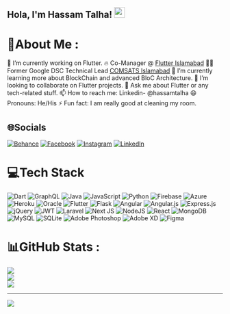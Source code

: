 ## Hola, I'm Hassam Talha! <img src="https://media.giphy.com/media/hvRJCLFzcasrR4ia7z/giphy.gif" width="25px">


# 💫About Me :
🔭 I’m currently working on Flutter.
🔥 Co-Manager @ [Flutter Islamabad][flutter_isb]
🙋‍♂️ Former Google DSC Technical Lead [COMSATS Islamabad][dsccui]
🌱 I’m currently learning more about BlockChain and advanced BloC Architecture.
👯 I’m looking to collaborate on Flutter projects.
💬 Ask me about Flutter or any tech-related stuff.
📫 How to reach me: Linkedin- @hassamtalha
😄 Pronouns: He/His
⚡ Fun fact: I am really good at cleaning my room.

## 🌐Socials
[![Behance](https://img.shields.io/badge/Behance-1769ff?logo=behance&logoColor=white)](https://behance.net/hassamtalha) [![Facebook](https://img.shields.io/badge/Facebook-%231877F2.svg?logo=Facebook&logoColor=white)](https://facebook.com/hassamtalha) [![Instagram](https://img.shields.io/badge/Instagram-%23E4405F.svg?logo=Instagram&logoColor=white)](https://instagram.com/hassam_talha) [![LinkedIn](https://img.shields.io/badge/LinkedIn-%230077B5.svg?logo=linkedin&logoColor=white)](https://linkedin.com/in/hassamtalha) 

# 💻Tech Stack
![Dart](https://img.shields.io/badge/dart-%230175C2.svg?style=for-the-badge&logo=dart&logoColor=white) ![GraphQL](https://img.shields.io/badge/-GraphQL-E10098?style=for-the-badge&logo=graphql&logoColor=white) ![Java](https://img.shields.io/badge/java-%23ED8B00.svg?style=for-the-badge&logo=java&logoColor=white) ![JavaScript](https://img.shields.io/badge/javascript-%23323330.svg?style=for-the-badge&logo=javascript&logoColor=%23F7DF1E) ![Python](https://img.shields.io/badge/python-3670A0?style=for-the-badge&logo=python&logoColor=ffdd54) ![Firebase](https://img.shields.io/badge/firebase-%23039BE5.svg?style=for-the-badge&logo=firebase) ![Azure](https://img.shields.io/badge/azure-%230072C6.svg?style=for-the-badge&logo=azure-devops&logoColor=white) ![Heroku](https://img.shields.io/badge/heroku-%23430098.svg?style=for-the-badge&logo=heroku&logoColor=white) ![Oracle](https://img.shields.io/badge/Oracle-F80000?style=for-the-badge&logo=oracle&logoColor=white) ![Flutter](https://img.shields.io/badge/Flutter-%2302569B.svg?style=for-the-badge&logo=Flutter&logoColor=white) ![Flask](https://img.shields.io/badge/flask-%23000.svg?style=for-the-badge&logo=flask&logoColor=white) ![Angular](https://img.shields.io/badge/angular-%23DD0031.svg?style=for-the-badge&logo=angular&logoColor=white) ![Angular.js](https://img.shields.io/badge/angular.js-%23E23237.svg?style=for-the-badge&logo=angularjs&logoColor=white) ![Express.js](https://img.shields.io/badge/express.js-%23404d59.svg?style=for-the-badge&logo=express&logoColor=%2361DAFB) ![jQuery](https://img.shields.io/badge/jquery-%230769AD.svg?style=for-the-badge&logo=jquery&logoColor=white) ![JWT](https://img.shields.io/badge/JWT-black?style=for-the-badge&logo=JSON%20web%20tokens) ![Laravel](https://img.shields.io/badge/laravel-%23FF2D20.svg?style=for-the-badge&logo=laravel&logoColor=white) ![Next JS](https://img.shields.io/badge/Next-black?style=for-the-badge&logo=next.js&logoColor=white) ![NodeJS](https://img.shields.io/badge/node.js-6DA55F?style=for-the-badge&logo=node.js&logoColor=white) ![React](https://img.shields.io/badge/react-%2320232a.svg?style=for-the-badge&logo=react&logoColor=%2361DAFB) ![MongoDB](https://img.shields.io/badge/MongoDB-%234ea94b.svg?style=for-the-badge&logo=mongodb&logoColor=white) ![MySQL](https://img.shields.io/badge/mysql-%2300f.svg?style=for-the-badge&logo=mysql&logoColor=white) ![SQLite](https://img.shields.io/badge/sqlite-%2307405e.svg?style=for-the-badge&logo=sqlite&logoColor=white) ![Adobe Photoshop](https://img.shields.io/badge/adobephotoshop-%2331A8FF.svg?style=for-the-badge&logo=adobephotoshop&logoColor=white) ![Adobe XD](https://img.shields.io/badge/Adobe%20XD-470137?style=for-the-badge&logo=Adobe%20XD&logoColor=#FF61F6) 	![Figma](https://img.shields.io/badge/figma-%23F24E1E.svg?style=for-the-badge&logo=figma&logoColor=white)
# 📊GitHub Stats :
![](https://github-readme-stats.vercel.app/api?username=hassamtalha&theme=radical&hide_border=true&include_all_commits=false&count_private=false)<br/>
![](https://github-readme-streak-stats.herokuapp.com/?user=hassamtalha&theme=radical&hide_border=true)<br/>
![](https://github-readme-stats.vercel.app/api/top-langs/?username=hassamtalha&theme=radical&hide_border=true&include_all_commits=false&count_private=false&layout=compact)

---
[![](https://visitcount.itsvg.in/api?id=hassamtalha&icon=0&color=0)](https://visitcount.itsvg.in)


[dsccui]: https://dsc.community.dev/comsats-university-islamabad/
[flutter_isb]: http://facebook.com/FlutterIslamabadPakistan
